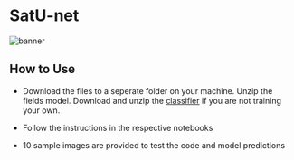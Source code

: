 # SatU-net

![banner](https://i.imgur.com/eAbXQQG.png "Example")

## How to Use
* Download the files to a seperate folder on your machine. Unzip the fields model. Download and unzip the [classifier](https://drive.google.com/file/d/1Ws9Ync7Tragwy_Yc-jnGucnebWJq5gTd/view?usp=sharing) if you are not training your own.

* Follow the instructions in the respective notebooks
* 10 sample images are provided to test the code and model predictions

